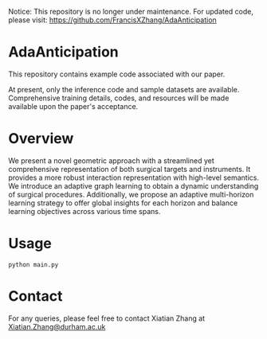 Notice: This repository is no longer under maintenance. For updated code, please visit: https://github.com/FrancisXZhang/AdaAnticipation

# AdaAnticipation

This repository contains example code associated with our paper.

At present, only the inference code and sample datasets are available. Comprehensive training details, codes, and resources will be made available upon the paper's acceptance.

# Overview
We present a novel geometric approach with a streamlined yet comprehensive representation of both surgical targets and instruments. It provides a more robust interaction representation with high-level semantics. We introduce an adaptive graph learning to obtain a dynamic understanding of surgical procedures. Additionally, we propose an adaptive multi-horizon learning strategy to offer global insights for each horizon and balance learning objectives across various time spans. 
# Usage
```
python main.py
```
# Contact
For any queries, please feel free to contact Xiatian Zhang at Xiatian.Zhang@durham.ac.uk
